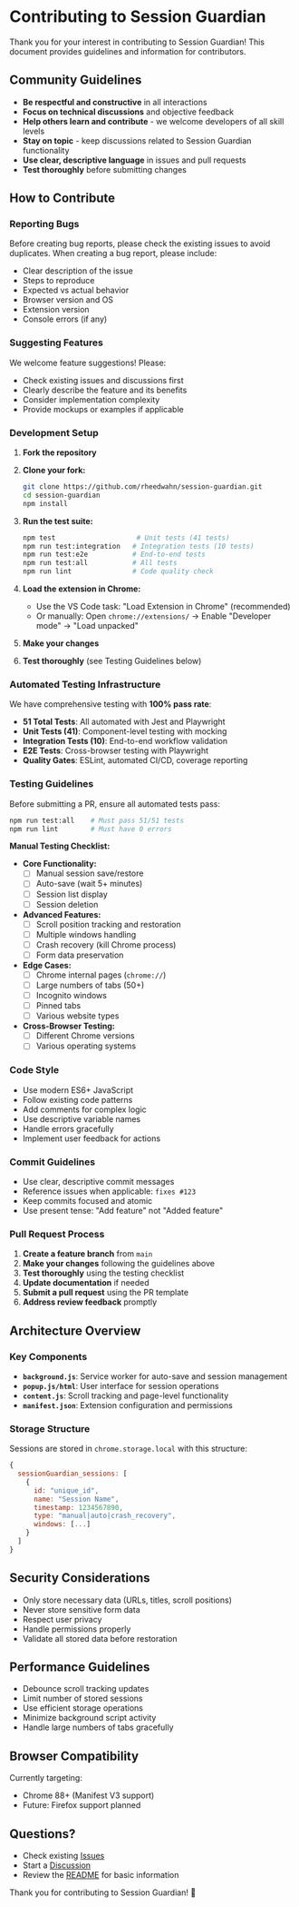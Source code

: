 # Contributing to Session Guardian

Thank you for your interest in contributing to Session Guardian! This document provides guidelines and information for contributors.

## Community Guidelines

- **Be respectful and constructive** in all interactions
- **Focus on technical discussions** and objective feedback
- **Help others learn and contribute** - we welcome developers of all skill levels
- **Stay on topic** - keep discussions related to Session Guardian functionality
- **Use clear, descriptive language** in issues and pull requests
- **Test thoroughly** before submitting changes

## How to Contribute

### Reporting Bugs

Before creating bug reports, please check the existing issues to avoid duplicates. When creating a bug report, please include:

- Clear description of the issue
- Steps to reproduce
- Expected vs actual behavior
- Browser version and OS
- Extension version
- Console errors (if any)

### Suggesting Features

We welcome feature suggestions! Please:

- Check existing issues and discussions first
- Clearly describe the feature and its benefits
- Consider implementation complexity
- Provide mockups or examples if applicable

### Development Setup

1. **Fork the repository**
2. **Clone your fork:**
   ```bash
   git clone https://github.com/rheedwahn/session-guardian.git
   cd session-guardian
   npm install
   ```

3. **Run the test suite:**
   ```bash
   npm test                    # Unit tests (41 tests)
   npm run test:integration   # Integration tests (10 tests)
   npm run test:e2e           # End-to-end tests
   npm run test:all           # All tests
   npm run lint               # Code quality check
   ```

4. **Load the extension in Chrome:**
   - Use the VS Code task: "Load Extension in Chrome" (recommended)
   - Or manually: Open `chrome://extensions/` → Enable "Developer mode" → "Load unpacked"

5. **Make your changes**
6. **Test thoroughly** (see Testing Guidelines below)

### Automated Testing Infrastructure

We have comprehensive testing with **100% pass rate**:

- **51 Total Tests**: All automated with Jest and Playwright
- **Unit Tests (41)**: Component-level testing with mocking
- **Integration Tests (10)**: End-to-end workflow validation  
- **E2E Tests**: Cross-browser testing with Playwright
- **Quality Gates**: ESLint, automated CI/CD, coverage reporting

### Testing Guidelines

Before submitting a PR, ensure all automated tests pass:

```bash
npm run test:all    # Must pass 51/51 tests
npm run lint        # Must have 0 errors
```

**Manual Testing Checklist:**

- **Core Functionality:**
  - [ ] Manual session save/restore
  - [ ] Auto-save (wait 5+ minutes)
  - [ ] Session list display
  - [ ] Session deletion

- **Advanced Features:**
  - [ ] Scroll position tracking and restoration
  - [ ] Multiple windows handling
  - [ ] Crash recovery (kill Chrome process)
  - [ ] Form data preservation

- **Edge Cases:**
  - [ ] Chrome internal pages (`chrome://`)
  - [ ] Large numbers of tabs (50+)
  - [ ] Incognito windows
  - [ ] Pinned tabs
  - [ ] Various website types

- **Cross-Browser Testing:**
  - [ ] Different Chrome versions
  - [ ] Various operating systems

### Code Style

- Use modern ES6+ JavaScript
- Follow existing code patterns
- Add comments for complex logic
- Use descriptive variable names
- Handle errors gracefully
- Implement user feedback for actions

### Commit Guidelines

- Use clear, descriptive commit messages
- Reference issues when applicable: `fixes #123`
- Keep commits focused and atomic
- Use present tense: "Add feature" not "Added feature"

### Pull Request Process

1. **Create a feature branch** from `main`
2. **Make your changes** following the guidelines above
3. **Test thoroughly** using the testing checklist
4. **Update documentation** if needed
5. **Submit a pull request** using the PR template
6. **Address review feedback** promptly

## Architecture Overview

### Key Components

- **`background.js`**: Service worker for auto-save and session management
- **`popup.js/html`**: User interface for session operations
- **`content.js`**: Scroll tracking and page-level functionality
- **`manifest.json`**: Extension configuration and permissions

### Storage Structure

Sessions are stored in `chrome.storage.local` with this structure:
```javascript
{
  sessionGuardian_sessions: [
    {
      id: "unique_id",
      name: "Session Name", 
      timestamp: 1234567890,
      type: "manual|auto|crash_recovery",
      windows: [...]
    }
  ]
}
```

## Security Considerations

- Only store necessary data (URLs, titles, scroll positions)
- Never store sensitive form data
- Respect user privacy
- Handle permissions properly
- Validate all stored data before restoration

## Performance Guidelines

- Debounce scroll tracking updates
- Limit number of stored sessions
- Use efficient storage operations
- Minimize background script activity
- Handle large numbers of tabs gracefully

## Browser Compatibility

Currently targeting:
- Chrome 88+ (Manifest V3 support)
- Future: Firefox support planned

## Questions?

- Check existing [Issues](https://github.com/rheedwahn/session-guardian/issues)
- Start a [Discussion](https://github.com/rheedwahn/session-guardian/discussions)
- Review the [README](https://github.com/rheedwahn/session-guardian/blob/main/README.md) for basic information

Thank you for contributing to Session Guardian! 🎉
